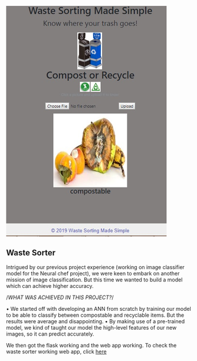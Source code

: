   ![Screenshot-sample1](Images/Screenshot-sample1.jpg)


## Waste Sorter 
Intrigued by our previous project experience (working on image classifier model for the Neural chef project), we were keen to embark on another mission of image classification. But this time we wanted to build a model which can achieve higher accuracy.

/*WHAT WAS ACHIEVED IN THIS PROJECT?*/

•	We started off with developing an ANN from scratch by training our model to be able to classify between compostable and recyclable items. But the results were average and disappointing. 
•	By making use of a pre-trained model, we kind of taught our model the high-level features of our new images, so it can predict accurately.

We then got the flask working and the web app working. To check the waste sorter working web app, click <a href="https://smart-waste-sorter.herokuapp.com/">here</a>
